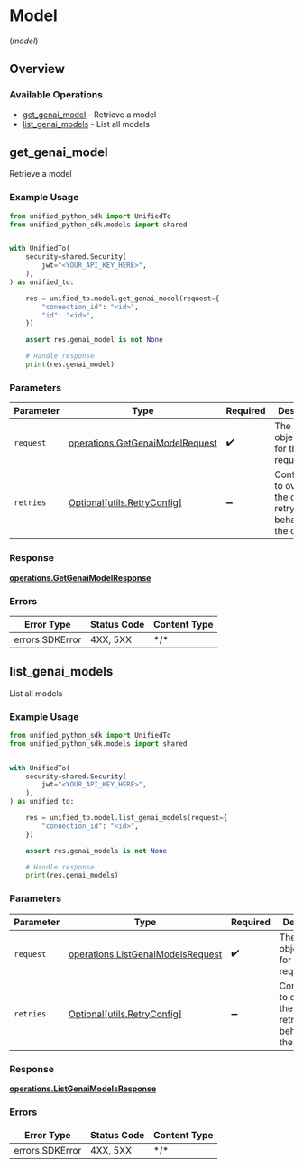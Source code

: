 # Model
(*model*)

## Overview

### Available Operations

* [get_genai_model](#get_genai_model) - Retrieve a model
* [list_genai_models](#list_genai_models) - List all models

## get_genai_model

Retrieve a model

### Example Usage

<!-- UsageSnippet language="python" operationID="getGenaiModel" method="get" path="/genai/{connection_id}/model/{id}" -->
```python
from unified_python_sdk import UnifiedTo
from unified_python_sdk.models import shared


with UnifiedTo(
    security=shared.Security(
        jwt="<YOUR_API_KEY_HERE>",
    ),
) as unified_to:

    res = unified_to.model.get_genai_model(request={
        "connection_id": "<id>",
        "id": "<id>",
    })

    assert res.genai_model is not None

    # Handle response
    print(res.genai_model)

```

### Parameters

| Parameter                                                                          | Type                                                                               | Required                                                                           | Description                                                                        |
| ---------------------------------------------------------------------------------- | ---------------------------------------------------------------------------------- | ---------------------------------------------------------------------------------- | ---------------------------------------------------------------------------------- |
| `request`                                                                          | [operations.GetGenaiModelRequest](../../models/operations/getgenaimodelrequest.md) | :heavy_check_mark:                                                                 | The request object to use for the request.                                         |
| `retries`                                                                          | [Optional[utils.RetryConfig]](../../models/utils/retryconfig.md)                   | :heavy_minus_sign:                                                                 | Configuration to override the default retry behavior of the client.                |

### Response

**[operations.GetGenaiModelResponse](../../models/operations/getgenaimodelresponse.md)**

### Errors

| Error Type      | Status Code     | Content Type    |
| --------------- | --------------- | --------------- |
| errors.SDKError | 4XX, 5XX        | \*/\*           |

## list_genai_models

List all models

### Example Usage

<!-- UsageSnippet language="python" operationID="listGenaiModels" method="get" path="/genai/{connection_id}/model" -->
```python
from unified_python_sdk import UnifiedTo
from unified_python_sdk.models import shared


with UnifiedTo(
    security=shared.Security(
        jwt="<YOUR_API_KEY_HERE>",
    ),
) as unified_to:

    res = unified_to.model.list_genai_models(request={
        "connection_id": "<id>",
    })

    assert res.genai_models is not None

    # Handle response
    print(res.genai_models)

```

### Parameters

| Parameter                                                                              | Type                                                                                   | Required                                                                               | Description                                                                            |
| -------------------------------------------------------------------------------------- | -------------------------------------------------------------------------------------- | -------------------------------------------------------------------------------------- | -------------------------------------------------------------------------------------- |
| `request`                                                                              | [operations.ListGenaiModelsRequest](../../models/operations/listgenaimodelsrequest.md) | :heavy_check_mark:                                                                     | The request object to use for the request.                                             |
| `retries`                                                                              | [Optional[utils.RetryConfig]](../../models/utils/retryconfig.md)                       | :heavy_minus_sign:                                                                     | Configuration to override the default retry behavior of the client.                    |

### Response

**[operations.ListGenaiModelsResponse](../../models/operations/listgenaimodelsresponse.md)**

### Errors

| Error Type      | Status Code     | Content Type    |
| --------------- | --------------- | --------------- |
| errors.SDKError | 4XX, 5XX        | \*/\*           |